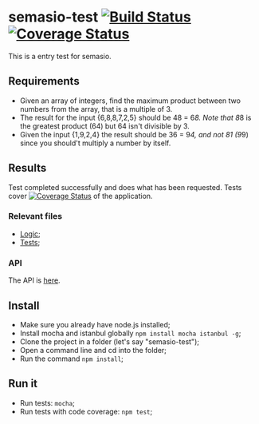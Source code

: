 # semasio-test [![Build Status](https://travis-ci.org/hackhat/semasio-test.svg?branch=prod)](https://travis-ci.org/hackhat/semasio-test) [![Coverage Status](https://coveralls.io/repos/hackhat/semasio-test/badge.svg?branch=dev)](https://coveralls.io/r/hackhat/semasio-test?branch=dev)

This is a entry test for semasio.


## Requirements

 - Given an array of integers, find the maximum product between two numbers from the array, that is a multiple of 3.
 - The result for the input {6,8,8,7,2,5} should be 48 = 6*8. Note that 8*8 is the greatest product (64) but 64 isn't divisible by 3.
 - Given the input {1,9,2,4} the result should be  36 = 9*4, and not 81 (9*9) since you should't multiply a number by itself.



## Results

Test completed successfully and does what has been requested. Tests cover [![Coverage Status](https://coveralls.io/repos/hackhat/semasio-test/badge.svg?branch=dev)](https://coveralls.io/r/hackhat/semasio-test?branch=dev) of the application.




### Relevant files

 - [Logic](/src/shared/Logic.js);
 - [Tests](/test/logic.js);



### API

The API is [here](https://rawgit.com/hackhat/semasio-test/v1.0.0/docs/jsduck/index.html#!/api/shared.Logic).



## Install

 - Make sure you already have node.js installed;
 - Install mocha and istanbul globally `npm install mocha istanbul -g`;
 - Clone the project in a folder (let's say "semasio-test");
 - Open a command line and cd into the folder;
 - Run the command `npm install`;



## Run it

 - Run tests: `mocha`;
 - Run tests with code coverage: `npm test`;
